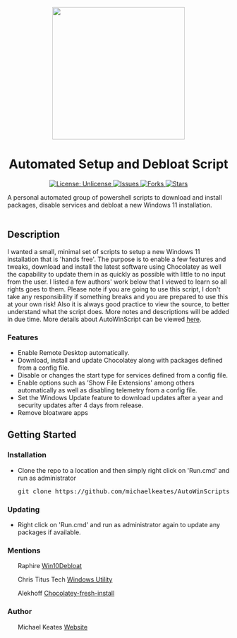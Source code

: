 <p align="center">
  <img src="https://repository-images.githubusercontent.com/669297706/800772a2-ad0a-4a5b-89d1-98d1bf3d444b" width="300px" height="300px"/>
</p>
<h1 align="center">Automated Setup and Debloat Script</h1>
<p align="center">

<a href="http://unlicense.org/">
<img src="https://img.shields.io/badge/license-Unlicense-blue.svg" alt="License: Unlicense">
</a>

<a href="https://github.com/michaelkeates/AutoWinScripts/issues">
<img src="https://img.shields.io/github/issues/michaelkeates/AutoWinScripts.svg" alt="Issues">
</a>

<a href="https://github.com/michaelkeates/AutoWinScripts/fork">
<img src="https://img.shields.io/github/forks/michaelkeates/AutoWinScripts.svg" alt="Forks">
</a>

<a href="https://github.com/michaelkeates/AutoWinScripts">
<img src="https://img.shields.io/github/stars/michaelkeates/AutoWinScripts.svg" alt="Stars">
</a>

</p>
A personal automated group of powershell scripts to download and install packages, disable services and debloat a new Windows 11 installation.
<br></br>
<h2 align="left">Description</h2>

I wanted a small, minimal set of scripts to setup a new Windows 11 installation that is 'hands free'. The purpose is to enable a few features and tweaks, download and install the latest software using Chocolatey as well the capability to update them in as quickly as possible with little to no input from the user. I listed a few authors' work below that I viewed to learn so all rights goes to them. Please note if you are going to use this script, I don't take any responsibility if something breaks and you are prepared to use this at your own risk! Also it is always good practice to view the source, to better understand what the script does. More notes and descriptions will be added in due time. More details about AutoWinScript can be viewed <a href="https://www.michaelkeates.co.uk/posts/winautoscripts">here</a>.

<h3 align="left">Features</h3>
<ul>
<li>Enable Remote Desktop automatically.</li>
<li>Download, install and update Chocolatey along with packages defined from a config file.</li>
<li>Disable or changes the start type for services defined from a config file.</li>
<li>Enable options such as 'Show File Extensions' among others automatically as well as disabling telemetry from a config file.</li>
<li>Set the Windows Update feature to download updates after a year and security updates after 4 days from release.</li>
<li>Remove bloatware apps</li>
</ul>
<h2 align="left">Getting Started</h2>
<h3 align="left">Installation</h3>
<ul>
<li>Clone the repo to a location and then simply right click on 'Run.cmd' and run as administrator</li>
<pre>git clone https://github.com/michaelkeates/AutoWinScripts.git</pre>
</ul>

<h3 align="left">Updating</h3>
<ul>
<li>Right click on 'Run.cmd' and run as administrator again to update any packages if available.</li>
</ul>

<h3 align="left">Mentions</h3>
<ul>
Raphire <a href="https://github.com/Raphire/Win10Debloat/tree/master">Win10Debloat</a>
</ul>
<ul>
Chris Titus Tech <a href="https://github.com/ChrisTitusTech/winutil">Windows Utility</a>
</ul>
<ul>
Alekhoff <a href="https://github.com/Alekhoff/chocolatey-fresh-install">Chocolatey-fresh-install</a>
</ul>

<h3 align="left">Author</h3>
<ul>
Michael Keates <a href="https://www.michaelkeates.co.uk">Website</a>
</ul>
